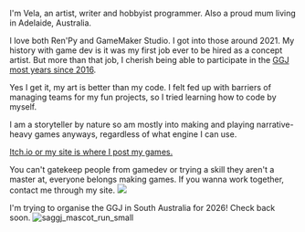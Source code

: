 I'm Vela, an artist, writer and hobbyist programmer. Also a proud mum living in Adelaide, Australia.

I love both Ren'Py and GameMaker Studio. I got into those around 2021. 
My history with game dev is it was my first job ever to be hired as a concept artist. 
But more than that job, I cherish being able to participate in the <a href="https://globalgamejam.org/users/vela-noble">GGJ most years since 2016</a>.

Yes I get it, my art is better than my code. I felt fed up with barriers of managing teams for my fun projects, so I tried learning how to code by myself. 

I am a storyteller by nature so am mostly into making and playing narrative-heavy games anyways, regardless of what engine I can use.

 [Itch.io or my site is where I post my games.](https://velanoble.itch.io/) 
 
 You can't gatekeep people from gamedev or trying a skill they aren't a master at, everyone belongs making games.
 If you wanna work together, contact me through my site.
<a href="https://velanoble.com"><img src="https://velanoble.com/art/comics/img/wandering_banner01.gif"></a>

I'm trying to organise the GGJ in South Australia for 2026! Check back soon.
![saggj_mascot_run_small](https://github.com/user-attachments/assets/3c46f8c0-6bb0-4897-9231-5f04f8a13de8)
